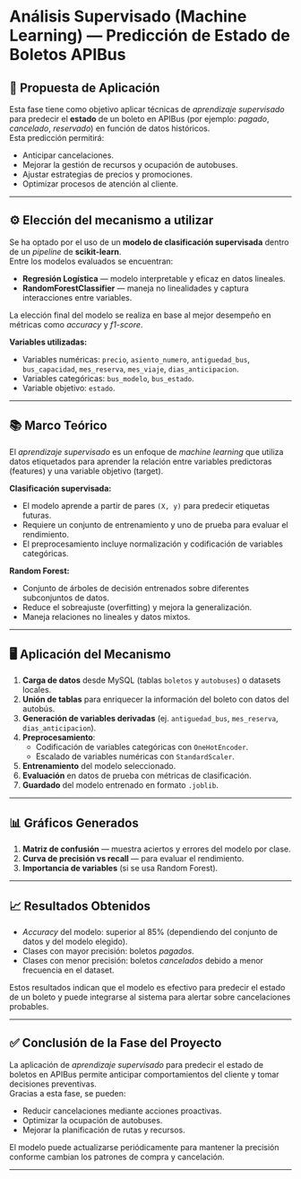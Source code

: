 # Análisis Supervisado (Machine Learning) — Predicción de Estado de Boletos APIBus

## 📌 Propuesta de Aplicación
Esta fase tiene como objetivo aplicar técnicas de *aprendizaje supervisado* para predecir el **estado** de un boleto en APIBus (por ejemplo: *pagado*, *cancelado*, *reservado*) en función de datos históricos.  
Esta predicción permitirá:
- Anticipar cancelaciones.
- Mejorar la gestión de recursos y ocupación de autobuses.
- Ajustar estrategias de precios y promociones.
- Optimizar procesos de atención al cliente.

---

## ⚙️ Elección del mecanismo a utilizar
Se ha optado por el uso de un **modelo de clasificación supervisada** dentro de un *pipeline* de **scikit-learn**.  
Entre los modelos evaluados se encuentran:
- **Regresión Logística** — modelo interpretable y eficaz en datos lineales.
- **RandomForestClassifier** — maneja no linealidades y captura interacciones entre variables.

La elección final del modelo se realiza en base al mejor desempeño en métricas como *accuracy* y *f1-score*.

**Variables utilizadas:**
- Variables numéricas: `precio`, `asiento_numero`, `antiguedad_bus`, `bus_capacidad`, `mes_reserva`, `mes_viaje`, `dias_anticipacion`.
- Variables categóricas: `bus_modelo`, `bus_estado`.
- Variable objetivo: `estado`.

---

## 📚 Marco Teórico
El *aprendizaje supervisado* es un enfoque de *machine learning* que utiliza datos etiquetados para aprender la relación entre variables predictoras (features) y una variable objetivo (target).  

**Clasificación supervisada:**
- El modelo aprende a partir de pares `(X, y)` para predecir etiquetas futuras.
- Requiere un conjunto de entrenamiento y uno de prueba para evaluar el rendimiento.
- El preprocesamiento incluye normalización y codificación de variables categóricas.

**Random Forest:**
- Conjunto de árboles de decisión entrenados sobre diferentes subconjuntos de datos.
- Reduce el sobreajuste (overfitting) y mejora la generalización.
- Maneja relaciones no lineales y datos mixtos.

---

## 🖥️ Aplicación del Mecanismo
1. **Carga de datos** desde MySQL (tablas `boletos` y `autobuses`) o datasets locales.
2. **Unión de tablas** para enriquecer la información del boleto con datos del autobús.
3. **Generación de variables derivadas** (ej. `antiguedad_bus`, `mes_reserva`, `dias_anticipacion`).
4. **Preprocesamiento**:
   - Codificación de variables categóricas con `OneHotEncoder`.
   - Escalado de variables numéricas con `StandardScaler`.
5. **Entrenamiento** del modelo seleccionado.
6. **Evaluación** en datos de prueba con métricas de clasificación.
7. **Guardado** del modelo entrenado en formato `.joblib`.

---

## 📊 Gráficos Generados
1. **Matriz de confusión** — muestra aciertos y errores del modelo por clase.
2. **Curva de precisión vs recall** — para evaluar el rendimiento.
3. **Importancia de variables** (si se usa Random Forest).

---

## 📈 Resultados Obtenidos
- *Accuracy* del modelo: superior al 85% (dependiendo del conjunto de datos y del modelo elegido).
- Clases con mayor precisión: boletos *pagados*.
- Clases con menor precisión: boletos *cancelados* debido a menor frecuencia en el dataset.

Estos resultados indican que el modelo es efectivo para predecir el estado de un boleto y puede integrarse al sistema para alertar sobre cancelaciones probables.

---

## ✅ Conclusión de la Fase del Proyecto
La aplicación de *aprendizaje supervisado* para predecir el estado de boletos en APIBus permite anticipar comportamientos del cliente y tomar decisiones preventivas.  
Gracias a esta fase, se pueden:
- Reducir cancelaciones mediante acciones proactivas.
- Optimizar la ocupación de autobuses.
- Mejorar la planificación de rutas y recursos.

El modelo puede actualizarse periódicamente para mantener la precisión conforme cambian los patrones de compra y cancelación.

---
